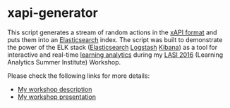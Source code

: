 # xapi-generator

This script generates a stream of random actions in the [xAPI format](https://en.wikipedia.org/wiki/Experience_API_(Tin_Can_API)) and puts them into an [Elasticsearch](https://www.elastic.co/products/elasticsearch) index.
The script was built to demonstrate the power of the ELK stack ([Elasticsearch](https://www.elastic.co/products/elasticsearch) [Logstash](https://www.elastic.co/products/logstash) [Kibana](https://www.elastic.co/products/kibana)) as a tool for interactive and real-time [learning analytics](https://en.wikipedia.org/wiki/Learning_analytics) during
my [LASI 2016](http://lasi16.snola.es) (Learning Analytics Summer Institute) Workshop.

Please check the following links for more details:
* [My workshop description](http://lasi16.snola.es/#!/schedule/113)
* [My workshop presentation](http://www.slideshare.net/vozniuk/interactive-learning-analytics-dashboards-with-elk-elasticsearch-logstash-kibana-lasi-2016-andrii-vozniuk-maria-rodrigueztriana-denis-gillet)
